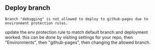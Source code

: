 

## Deploy branch


```log
Branch "debugging" is not allowed to deploy to github-pages due to environment protection rules.
```

update the env protection rule to match default branch and deployment worked.
this can be done by visiting settings for your repo, then "Environments", then "github-pages", then changing the allowed branch.

